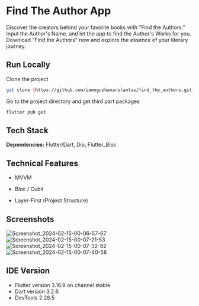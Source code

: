 # Find The Author App

Discover the creators behind your favorite books with "Find the Authors." Input the Author's Name, and let the app to find the Author's Works for you. Download "Find the Authors" now and explore the essence of your literary journey.


## Run Locally

Clone the project

```bash
git clone (https://github.com/iamoguzhanarslantas/find_the_authors.git)
```

Go to the project directory and get third part packages

```bash
flutter pub get
```


## Tech Stack

**Dependencies:** Flutter/Dart, Dio, Flutter_Bloc




## Technical Features

- MVVM

- Bloc / Cubit

- Layer-First (Project Structure)


## Screenshots

![Screenshot_2024-02-15-00-06-57-67](https://github.com/iamoguzhanarslantas/find_the_authors/blob/master/assets/Screenshot_1.jpg)
![Screenshot_2024-02-15-00-07-21-53](https://github.com/iamoguzhanarslantas/find_the_authors/blob/master/assets/Screenshot_2.jpg)
![Screenshot_2024-02-15-00-07-32-82](https://github.com/iamoguzhanarslantas/find_the_authors/blob/master/assets/Screenshot_3.jpg)
![Screenshot_2024-02-15-00-07-40-58](https://github.com/iamoguzhanarslantas/find_the_authors/blob/master/assets/Screenshot_4.jpg)


## IDE Version

- Flutter version 3.16.9 on channel stable
- Dart version 3.2.6
- DevTools 2.28.5
